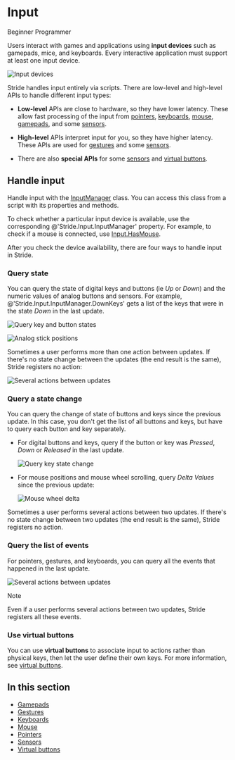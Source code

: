 # Input

<span class="badge text-bg-primary">Beginner</span>
<span class="badge text-bg-success">Programmer</span>

Users interact with games and applications using **input devices** such as gamepads, mice, and keyboards. Every interactive application must support at least one input device.

![Input devices](media/input_intro.png)

Stride handles input entirely via scripts. There are low-level and high-level APIs to handle different input types:

* **Low-level** APIs are close to hardware, so they have lower latency. These allow fast processing of the input from [pointers](pointers.md), [keyboards](keyboards.md), [mouse](mouse.md), [gamepads](gamepads.md), and some [sensors](sensors.md).

* **High-level** APIs interpret input for you, so they have higher latency. These APIs are used for [gestures](gestures.md) and some [sensors](sensors.md).

* There are also **special APIs** for some [sensors](sensors.md) and [virtual buttons](virtual-buttons.md).

## Handle input

Handle input with the [InputManager](xref:Stride.Input.InputManager) class. You can access this class from a script with its properties and methods.

To check whether a particular input device is available, use the corresponding @'Stride.Input.InputManager' property. For example, to check if a mouse is connected, use [Input.HasMouse](xref:Stride.Input.InputManager.HasMouse).

After you check the device availability, there are four ways to handle input in Stride.

### Query state

You can query the state of digital keys and buttons (ie _Up_ or _Down_) and the numeric values of analog buttons and sensors. For example, @'Stride.Input.InputManager.DownKeys' gets a list of the keys that were in the state _Down_ in the last update.

![Query key and button states](media/index-state-one-action-between-updates.png)

![Analog stick positions](media/index-state-analog-stick-position.png)

Sometimes a user performs more than one action between updates. If there's no state change between the updates (the end result is the same), Stride registers no action:

![Several actions between updates](media/index-state-several-actions-between-updates.png)

### Query a state change

You can query the change of state of buttons and keys since the previous update.
In this case, you don't get the list of all buttons and keys, but have to query each button and key separately.

* For digital buttons and keys, query if the button or key was _Pressed_, _Down_ or _Released_ in the last update.

   ![Query key state change](media/index-state-change-one-action-between-updates.png)

* For mouse positions and mouse wheel scrolling, query _Delta Values_ since the previous update:

   ![Mouse wheel delta](media/index-state-change-mouse-wheel-scroll.png)

Sometimes a user performs several actions between two updates. If there's no state change between two updates (the end result is the same), Stride registers no action.

### Query the list of events

For pointers, gestures, and keyboards, you can query all the events that happened in the last update.

![Several actions between updates](media/index-events-list-several-actions-between-updates.png)

> [!Note]
> Even if a user performs several actions between two updates, Stride registers all these events.

### Use virtual buttons

You can use **virtual buttons** to associate input to actions rather than physical keys, then let the user define their own keys. For more information, see [virtual buttons](virtual-buttons.md).

## In this section

* [Gamepads](gamepads.md)
* [Gestures](gestures.md)
* [Keyboards](keyboards.md)
* [Mouse](mouse.md)
* [Pointers](pointers.md)
* [Sensors](sensors.md)
* [Virtual buttons](virtual-buttons.md)